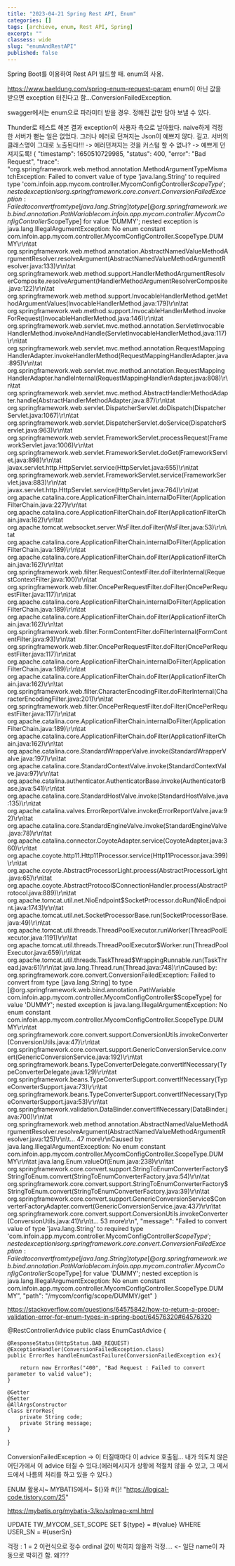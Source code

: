 ```yaml
---
title: "2023-04-21 Spring Rest API, Enum"
categories: []
tags: [archieve, enum, Rest API, Spring]
excerpt: ""
classess: wide
slug: "enumAndRestAPI"
published: false
---
```


Spring Boot를 이용하여 Rest API 빌드할 때. enum의 사용.


https://www.baeldung.com/spring-enum-request-param
enum이 아닌 값을 받으면 exception 터진다고 함...ConversionFailedException.

swagger에서는 enum으로 파라미터 받을 경우. 정해진 값만 담아 보낼 수 있다.

Thunder로 테스트 해본 결과 exception이 사용자 측으로 날아왔다. naive하게 걱정한 서버가 뻗는 일은 없었다. 
그러나 에러로 던져지는 Json이 예쁘지 않다. 길고. 서버의 클래스명이 그대로 노출된다!!!
-> 에러던져지는 것을 커스텀 할 수 없나?
-> 예쁘게 던져지도록!
{
  "timestamp": 1650510729985,
  "status": 400,
  "error": "Bad Request",
  "trace": "org.springframework.web.method.annotation.MethodArgumentTypeMismatchException: Failed to convert value of type 'java.lang.String' to required type 'com.infoin.app.mycom.controller.MycomConfigController$ScopeType'; nested exception is org.springframework.core.convert.ConversionFailedException: Failed to convert from type [java.lang.String] to type [@org.springframework.web.bind.annotation.PathVariable com.infoin.app.mycom.controller.MycomConfigController$ScopeType] for value 'DUMMY'; nested exception is java.lang.IllegalArgumentException: No enum constant com.infoin.app.mycom.controller.MycomConfigController.ScopeType.DUMMY\r\n\tat org.springframework.web.method.annotation.AbstractNamedValueMethodArgumentResolver.resolveArgument(AbstractNamedValueMethodArgumentResolver.java:133)\r\n\tat org.springframework.web.method.support.HandlerMethodArgumentResolverComposite.resolveArgument(HandlerMethodArgumentResolverComposite.java:122)\r\n\tat org.springframework.web.method.support.InvocableHandlerMethod.getMethodArgumentValues(InvocableHandlerMethod.java:179)\r\n\tat org.springframework.web.method.support.InvocableHandlerMethod.invokeForRequest(InvocableHandlerMethod.java:146)\r\n\tat org.springframework.web.servlet.mvc.method.annotation.ServletInvocableHandlerMethod.invokeAndHandle(ServletInvocableHandlerMethod.java:117)\r\n\tat org.springframework.web.servlet.mvc.method.annotation.RequestMappingHandlerAdapter.invokeHandlerMethod(RequestMappingHandlerAdapter.java:895)\r\n\tat org.springframework.web.servlet.mvc.method.annotation.RequestMappingHandlerAdapter.handleInternal(RequestMappingHandlerAdapter.java:808)\r\n\tat org.springframework.web.servlet.mvc.method.AbstractHandlerMethodAdapter.handle(AbstractHandlerMethodAdapter.java:87)\r\n\tat org.springframework.web.servlet.DispatcherServlet.doDispatch(DispatcherServlet.java:1067)\r\n\tat org.springframework.web.servlet.DispatcherServlet.doService(DispatcherServlet.java:963)\r\n\tat org.springframework.web.servlet.FrameworkServlet.processRequest(FrameworkServlet.java:1006)\r\n\tat org.springframework.web.servlet.FrameworkServlet.doGet(FrameworkServlet.java:898)\r\n\tat javax.servlet.http.HttpServlet.service(HttpServlet.java:655)\r\n\tat org.springframework.web.servlet.FrameworkServlet.service(FrameworkServlet.java:883)\r\n\tat javax.servlet.http.HttpServlet.service(HttpServlet.java:764)\r\n\tat org.apache.catalina.core.ApplicationFilterChain.internalDoFilter(ApplicationFilterChain.java:227)\r\n\tat org.apache.catalina.core.ApplicationFilterChain.doFilter(ApplicationFilterChain.java:162)\r\n\tat org.apache.tomcat.websocket.server.WsFilter.doFilter(WsFilter.java:53)\r\n\tat org.apache.catalina.core.ApplicationFilterChain.internalDoFilter(ApplicationFilterChain.java:189)\r\n\tat org.apache.catalina.core.ApplicationFilterChain.doFilter(ApplicationFilterChain.java:162)\r\n\tat org.springframework.web.filter.RequestContextFilter.doFilterInternal(RequestContextFilter.java:100)\r\n\tat org.springframework.web.filter.OncePerRequestFilter.doFilter(OncePerRequestFilter.java:117)\r\n\tat org.apache.catalina.core.ApplicationFilterChain.internalDoFilter(ApplicationFilterChain.java:189)\r\n\tat org.apache.catalina.core.ApplicationFilterChain.doFilter(ApplicationFilterChain.java:162)\r\n\tat org.springframework.web.filter.FormContentFilter.doFilterInternal(FormContentFilter.java:93)\r\n\tat org.springframework.web.filter.OncePerRequestFilter.doFilter(OncePerRequestFilter.java:117)\r\n\tat org.apache.catalina.core.ApplicationFilterChain.internalDoFilter(ApplicationFilterChain.java:189)\r\n\tat org.apache.catalina.core.ApplicationFilterChain.doFilter(ApplicationFilterChain.java:162)\r\n\tat org.springframework.web.filter.CharacterEncodingFilter.doFilterInternal(CharacterEncodingFilter.java:201)\r\n\tat org.springframework.web.filter.OncePerRequestFilter.doFilter(OncePerRequestFilter.java:117)\r\n\tat org.apache.catalina.core.ApplicationFilterChain.internalDoFilter(ApplicationFilterChain.java:189)\r\n\tat org.apache.catalina.core.ApplicationFilterChain.doFilter(ApplicationFilterChain.java:162)\r\n\tat org.apache.catalina.core.StandardWrapperValve.invoke(StandardWrapperValve.java:197)\r\n\tat org.apache.catalina.core.StandardContextValve.invoke(StandardContextValve.java:97)\r\n\tat org.apache.catalina.authenticator.AuthenticatorBase.invoke(AuthenticatorBase.java:541)\r\n\tat org.apache.catalina.core.StandardHostValve.invoke(StandardHostValve.java:135)\r\n\tat org.apache.catalina.valves.ErrorReportValve.invoke(ErrorReportValve.java:92)\r\n\tat org.apache.catalina.core.StandardEngineValve.invoke(StandardEngineValve.java:78)\r\n\tat org.apache.catalina.connector.CoyoteAdapter.service(CoyoteAdapter.java:360)\r\n\tat org.apache.coyote.http11.Http11Processor.service(Http11Processor.java:399)\r\n\tat org.apache.coyote.AbstractProcessorLight.process(AbstractProcessorLight.java:65)\r\n\tat org.apache.coyote.AbstractProtocol$ConnectionHandler.process(AbstractProtocol.java:889)\r\n\tat org.apache.tomcat.util.net.NioEndpoint$SocketProcessor.doRun(NioEndpoint.java:1743)\r\n\tat org.apache.tomcat.util.net.SocketProcessorBase.run(SocketProcessorBase.java:49)\r\n\tat org.apache.tomcat.util.threads.ThreadPoolExecutor.runWorker(ThreadPoolExecutor.java:1191)\r\n\tat org.apache.tomcat.util.threads.ThreadPoolExecutor$Worker.run(ThreadPoolExecutor.java:659)\r\n\tat org.apache.tomcat.util.threads.TaskThread$WrappingRunnable.run(TaskThread.java:61)\r\n\tat java.lang.Thread.run(Thread.java:748)\r\nCaused by: org.springframework.core.convert.ConversionFailedException: Failed to convert from type [java.lang.String] to type [@org.springframework.web.bind.annotation.PathVariable com.infoin.app.mycom.controller.MycomConfigController$ScopeType] for value 'DUMMY'; nested exception is java.lang.IllegalArgumentException: No enum constant com.infoin.app.mycom.controller.MycomConfigController.ScopeType.DUMMY\r\n\tat org.springframework.core.convert.support.ConversionUtils.invokeConverter(ConversionUtils.java:47)\r\n\tat org.springframework.core.convert.support.GenericConversionService.convert(GenericConversionService.java:192)\r\n\tat org.springframework.beans.TypeConverterDelegate.convertIfNecessary(TypeConverterDelegate.java:129)\r\n\tat org.springframework.beans.TypeConverterSupport.convertIfNecessary(TypeConverterSupport.java:73)\r\n\tat org.springframework.beans.TypeConverterSupport.convertIfNecessary(TypeConverterSupport.java:53)\r\n\tat org.springframework.validation.DataBinder.convertIfNecessary(DataBinder.java:700)\r\n\tat org.springframework.web.method.annotation.AbstractNamedValueMethodArgumentResolver.resolveArgument(AbstractNamedValueMethodArgumentResolver.java:125)\r\n\t... 47 more\r\nCaused by: java.lang.IllegalArgumentException: No enum constant com.infoin.app.mycom.controller.MycomConfigController.ScopeType.DUMMY\r\n\tat java.lang.Enum.valueOf(Enum.java:238)\r\n\tat org.springframework.core.convert.support.StringToEnumConverterFactory$StringToEnum.convert(StringToEnumConverterFactory.java:54)\r\n\tat org.springframework.core.convert.support.StringToEnumConverterFactory$StringToEnum.convert(StringToEnumConverterFactory.java:39)\r\n\tat org.springframework.core.convert.support.GenericConversionService$ConverterFactoryAdapter.convert(GenericConversionService.java:437)\r\n\tat org.springframework.core.convert.support.ConversionUtils.invokeConverter(ConversionUtils.java:41)\r\n\t... 53 more\r\n",
  "message": "Failed to convert value of type 'java.lang.String' to required type 'com.infoin.app.mycom.controller.MycomConfigController$ScopeType'; nested exception is org.springframework.core.convert.ConversionFailedException: Failed to convert from type [java.lang.String] to type [@org.springframework.web.bind.annotation.PathVariable com.infoin.app.mycom.controller.MycomConfigController$ScopeType] for value 'DUMMY'; nested exception is java.lang.IllegalArgumentException: No enum constant com.infoin.app.mycom.controller.MycomConfigController.ScopeType.DUMMY",
  "path": "/mycom/config/scope/DUMMY/get"
}

https://stackoverflow.com/questions/64575842/how-to-return-a-proper-validation-error-for-enum-types-in-spring-boot/64576320#64576320

@RestControllerAdvice
public class EnumCastAdvice {

	@ResponseStatus(HttpStatus.BAD_REQUEST)
	@ExceptionHandler(ConversionFailedException.class)
	public ErrorRes handleEnumCastFailure(ConversionFailedException ex){
		
		return new ErrorRes("400", "Bad Request : Failed to convert parameter to valid value");
	}
	
	@Getter
	@Setter
	@AllArgsConstructor
	class ErrorRes{
		private String code;
		private String message;
	}
}

ConversionFailedException -> 이 터질때마다 이 advice 호출됨... 내가 의도치 않은 어딘가에서 이 advice 터질 수 있다.(에러메시지가 상황에 적절치 않을 수 있고, 그 메서드에서 나름의 처리를 하고 있을 수 있다.)

ENUM 활용시~
MYBATIS에서~
${}와 #{}!
"https://logical-code.tistory.com/25"

https://mybatis.org/mybatis-3/ko/sqlmap-xml.html

UPDATE TW_MYCOM_SET_SCOPE
			SET ${type} = #{value}
		WHERE
			USER_SN = #{userSn}

걱정 : 1 = 2 이런식으로 정수 ordinal 값이 박히지 않을까 걱정.... <- 일단 name이 자동으로 박히긴 함. 왜???

